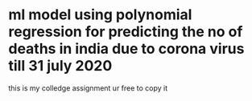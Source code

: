 # ml model using polynomial regression for predicting the no of deaths in india due to corona virus till 31 july 2020
 this is my colledge assignment ur free to copy it 
